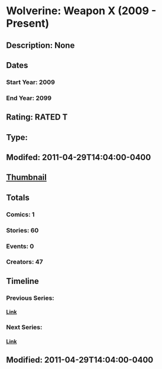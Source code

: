 # Wolverine: Weapon X (2009 - Present)
## Description: None
## Dates
### Start Year: 2009
### End Year: 2099
## Rating: RATED T
## Type: 
## Modifed: 2011-04-29T14:04:00-0400
## [Thumbnail](http://i.annihil.us/u/prod/marvel/i/mg/5/b0/4bb5963111d2b.jpg)
## Totals
### Comics: 1
### Stories: 60
### Events: 0
### Creators: 47
## Timeline
### Previous Series: 
#### [Link]()
### Next Series: 
#### [Link]()
## Modified: 2011-04-29T14:04:00-0400